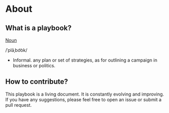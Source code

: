 # About

## What is a playbook?

<a href="https://www.dictionary.com/browse/playbook" target="_blank" rel="noreferrer">Noun</a>

/ˈplāˌbo͝ok/

- Informal. any plan or set of strategies, as for outlining a campaign in business or politics.
 
## How to contribute?

This playbook is a living document. It is constantly evolving and improving. If you have any suggestions, please feel free to open an issue or submit a pull request.
